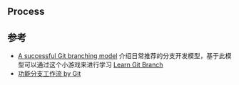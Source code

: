 
## Process

## 参考
- [A successful Git branching model](http://nvie.com/posts/a-successful-git-branching-model/) 介绍日常推荐的分支开发模型，基于此模型可以通过这个小游戏来进行学习 [Learn Git Branch](http://pcottle.github.io/learnGitBranching/)
- [功能分支工作流 by Git](https://github.com/oldratlee/translations/blob/master/git-workflows-and-tutorials/workflow-feature-branch.md)